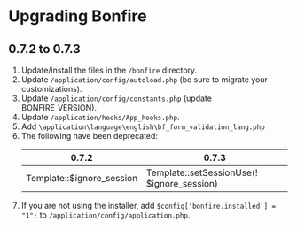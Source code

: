 # Upgrading Bonfire

## 0.7.2 to 0.7.3

1. Update/install the files in the `/bonfire` directory.
2. Update `/application/config/autoload.php` (be sure to migrate your customizations).
3. Update `/application/config/constants.php` (update BONFIRE_VERSION).
4. Update `/application/hooks/App_hooks.php`.
5. Add `\application\language\english\bf_form_validation_lang.php`
6. The following have been deprecated:
    <table>
        <thead>
            <tr>
                <th>0.7.2</th>
                <th>0.7.3</th>
            </tr>
        </thead>
        <tbody>
            <tr>
                <td>Template::$ignore_session</td>
                <td>Template::setSessionUse(! $ignore_session)</td>
            </tr>
        </tbody>
    </table>
7. If you are not using the installer, add `$config['bonfire.installed'] = "1";` to `/application/config/application.php`.
